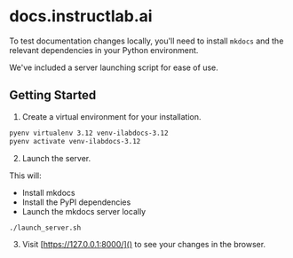 # docs.instructlab.ai

To test documentation changes locally, you'll need to install `mkdocs` and the relevant dependencies in your Python environment.

We've included a server launching script for ease of use.

## Getting Started

1. Create a virtual environment for your installation.

```bash
pyenv virtualenv 3.12 venv-ilabdocs-3.12
pyenv activate venv-ilabdocs-3.12
```


2. Launch the server.

This will:
* Install mkdocs
* Install the PyPI dependencies
* Launch the mkdocs server locally

```bash
./launch_server.sh
```

3. Visit [https://127.0.0.1:8000/]() to see your changes in the browser.
